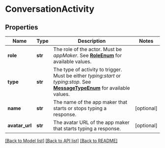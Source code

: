 # ConversationActivity

## Properties
Name | Type | Description | Notes
------------ | ------------- | ------------- | -------------
**role** | **str** | The role of the actor. Must be *appMaker*. See [**RoleEnum**](Enums.md#RoleEnum) for available values. | 
**type** | **str** | The type of activity to trigger. Must be either *typing:start* or *typing:stop*. See [**MessageTypeEnum**](Enums.md#MessageTypeEnum) for available values. | 
**name** | **str** | The name of the app maker that starts or stops typing a response. | [optional] 
**avatar_url** | **str** | The avatar URL of the app maker that starts typing a response. | [optional] 

[[Back to Model list]](../README.md#documentation-for-models) [[Back to API list]](../README.md#documentation-for-api-endpoints) [[Back to README]](../README.md)


